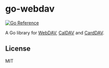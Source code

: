 # go-webdav

[![Go Reference](https://pkg.go.dev/badge/github.com/emersion/go-webdav.svg)](https://pkg.go.dev/github.com/emersion/go-webdav)

A Go library for [WebDAV], [CalDAV] and [CardDAV].

## License

MIT

[WebDAV]: https://tools.ietf.org/html/rfc4918
[CalDAV]: https://tools.ietf.org/html/rfc4791
[CardDAV]: https://tools.ietf.org/html/rfc6352
